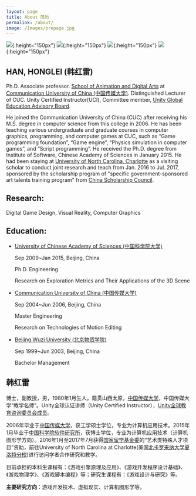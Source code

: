```yaml
---
layout: page
title: About 简历
permalink: /about/
image: /Images/prepage.jpg
---
```

![]({{site.url}}/Images/MeComic.jpg){:height="150px"}
![]({{site.url}}/Images/MeHolo.JPG){:height="150px"}
![]({{site.url}}/Images/MeFromSherry.jpg){:height="150px"}
![]({{site.url}}/Images/MeUnity.jpg){:height="150px"}


## HAN, HONGLEI (韩红雷) 

Ph.D. Associate professor. [School of Animation and Digital Arts](http://animation.cuc.edu.cn) at [Communication University of China (中国传媒大学)](http://en.cuc.edu.cn/). Distinguished Lecturer of CUC. Unity Certified Instructor(UCI), Committee member, [Unity Global Education Advisory Board](https://unity.com/education/advisory-board#honglei-han).

He joined the Communication University of China (CUC) after receiving his M.S. degree in computer science from this college in 2006. He has been teaching various undergraduate and graduate courses in computer graphics, programming, and computer games at CUC, such as “Game programming foundation”, “Game engine”, “Physics simulation in computer games”, and “Script programming”. He received the Ph.D. degree from Institute of Software, Chinese Academy of Sciences in January 2015. He had been staying at [University of North Carolina, Charlotte](http://www.uncc.edu) as a visiting scholar to conduct joint research and teach from Jan. 2016 to Jul. 2017, sponsored by the scholarship program of "specific government-sponsored art talents training program" from [China Scholarship Council](http://www.csc.edu.cn).

## Research: 

Digital Game Design, Visual Reality, Computer Graphics

## Education:

- [University of Chinese Academy of Sciences (中国科学院大学)](http://www.gucas.ac.cn/)

	Sep 2009~Jan 2015, Beijing, China

	Ph.D. Engineering
	
	Research on Exploration Metrics and Their Applications of the 3D Scene

- [Communication University of China (中国传媒大学)](http://www.cuc.edu.cn/)

	Sep 2004~Jun 2006, Beijing, China
	
	Master Engineering
	
	Research on Technologies of Motion Editing

- [Beijing Wuzi University (北京物资学院)](http://www.bwu.edu.cn/)

	Sep 1999~Jun 2003, Beijing, China

	Bachelor Management	

## 韩红雷

博士，副教授，男，1980年1月生人，籍贯山西太原，[中国传媒大学](http://www.cuc.edu.cn/)，中国传媒大学“教学名师”。Unity全球认证讲师（Unity Certified Instructor），[Unity全球教育咨询委员会成员](https://unity.com/education/advisory-board#honglei-han)。

2006年毕业于[中国传媒大学](http://www.cuc.edu.cn/)，获工学硕士学位，专业为计算机应用技术。2015年1月毕业于[中国科学院软件研究所](http://www.is.cas.cn)，获博士学位，专业为计算机应用技术（计算机图形学方向）。2016年1月至2017年7月获得[国家留学基金委](http://www.csc.edu.cn)的“艺术类特殊人才项目”资助，前往University of North Carolina at Charlotte(美国[北卡罗来纳大学夏洛特分校](http://www.uncc.edu))进行访问学者合作研究和教学。

目前承担的本科生课程有：《游戏引擎原理及应用》、《游戏开发程序设计基础》、《游戏物理学》、《游戏脚本编程》等；研究生课程有：《游戏设计与研究》等。

**主要研究方向**：游戏开发技术、虚拟现实、计算机图形学等。

<script>
  (function(i,s,o,g,r,a,m){i['GoogleAnalyticsObject']=r;i[r]=i[r]||function(){
  (i[r].q=i[r].q||[]).push(arguments)},i[r].l=1*new Date();a=s.createElement(o),
  m=s.getElementsByTagName(o)[0];a.async=1;a.src=g;m.parentNode.insertBefore(a,m)
  })(window,document,'script','https://www.google-analytics.com/analytics.js','ga');

  ga('create', 'UA-85986843-1', 'auto');
  ga('send', 'pageview');

</script>
